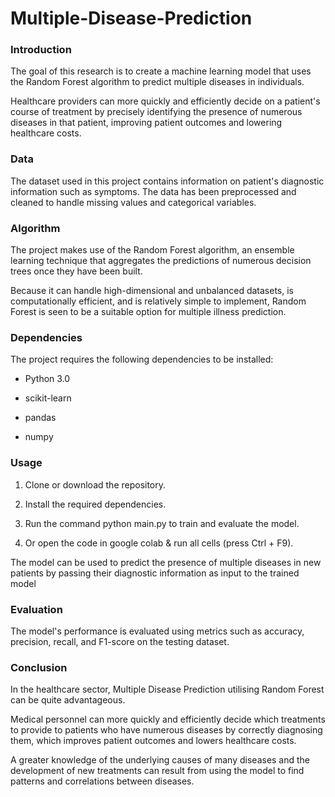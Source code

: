 # Multiple-Disease-Prediction
### Introduction

The goal of this research is to create a machine learning model that uses the Random Forest algorithm to predict multiple diseases in individuals. 

Healthcare providers can more quickly and efficiently decide on a patient's course of treatment by precisely identifying the presence of numerous diseases in that patient, improving patient outcomes and lowering healthcare costs.

### Data
The dataset used in this project contains information on patient's diagnostic information such as symptoms. The data has been preprocessed and cleaned to handle missing values and categorical variables.

### Algorithm
The project makes use of the Random Forest algorithm, an ensemble learning technique that aggregates the predictions of numerous decision trees once they have been built. 

Because it can handle high-dimensional and unbalanced datasets, is computationally efficient, and is relatively simple to implement, Random Forest is seen to be a suitable option for multiple illness prediction.

### Dependencies
The project requires the following dependencies to be installed:

- Python 3.0

- scikit-learn

- pandas

- numpy

### Usage
1. Clone or download the repository.

2. Install the required dependencies.

3. Run the command python main.py to train and evaluate the model.

4. Or open the code in google colab & run all cells (press Ctrl + F9).

The model can be used to predict the presence of multiple diseases in new patients by passing their diagnostic information as input to the trained model

### Evaluation
The model's performance is evaluated using metrics such as accuracy, precision, recall, and F1-score on the testing dataset.

### Conclusion
In the healthcare sector, Multiple Disease Prediction utilising Random Forest can be quite advantageous. 

Medical personnel can more quickly and efficiently decide which treatments to provide to patients who have numerous diseases by correctly diagnosing them, which improves patient outcomes and lowers healthcare costs. 

A greater knowledge of the underlying causes of many diseases and the development of new treatments can result from using the model to find patterns and correlations between diseases.



